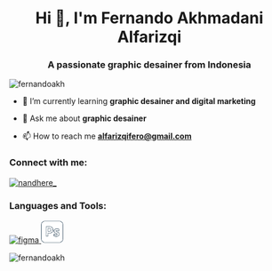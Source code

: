 <h1 align="center">Hi 👋, I'm Fernando Akhmadani Alfarizqi</h1>
<h3 align="center">A passionate graphic desainer from Indonesia</h3>

<p align="left"> <img src="https://komarev.com/ghpvc/?username=fernandoakh&label=Profile%20views&color=0e75b6&style=flat" alt="fernandoakh" /> </p>

- 🌱 I’m currently learning **graphic desainer and digital marketing**

- 💬 Ask me about **graphic desainer**

- 📫 How to reach me **alfarizqifero@gmail.com**

<h3 align="left">Connect with me:</h3>
<p align="left">
<a href="https://instagram.com/nandhere_" target="blank"><img align="center" src="https://raw.githubusercontent.com/rahuldkjain/github-profile-readme-generator/master/src/images/icons/Social/instagram.svg" alt="nandhere_" height="30" width="40" /></a>
</p>

<h3 align="left">Languages and Tools:</h3>
<p align="left"> <a href="https://www.figma.com/" target="_blank" rel="noreferrer"> <img src="https://www.vectorlogo.zone/logos/figma/figma-icon.svg" alt="figma" width="40" height="40"/> </a> <a href="https://www.photoshop.com/en" target="_blank" rel="noreferrer"> <img src="https://raw.githubusercontent.com/devicons/devicon/master/icons/photoshop/photoshop-line.svg" alt="photoshop" width="40" height="40"/> </a> </p>

<p><img align="center" src="https://github-readme-stats.vercel.app/api/top-langs?username=fernandoakh&show_icons=true&locale=en&layout=compact" alt="fernandoakh" /></p>

